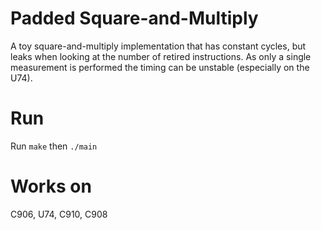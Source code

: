 # Padded Square-and-Multiply

A toy square-and-multiply implementation that has constant cycles, but leaks when looking at the number of retired instructions. 
As only a single measurement is performed the timing can be unstable (especially on the U74). 

# Run 
Run `make` then `./main`

# Works on
C906, U74, C910, C908

